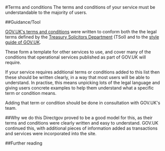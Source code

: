 #Terms and conditions
The terms and conditions of your service must be understandable to the majority of users. 

##Guidance/Tool

[GOV.UK's terms and conditions](https://www.gov.uk/support/terms-conditions) were written to conform both the the legal terms defined by the [Treasury Solicitors Department](http://www.tsol.gov.uk/) (TSol) and to the [style guide of GOV.UK](https://www.gov.uk/designprinciples/styleguide). 

These form a template for other services to use, and cover many of the conditions that operational services published as part of GOV.UK will require.

If your service requires additional terms or conditions added to this list then these should be written clearly, in a way that most users will be able to understand. In practise, this means unpicking lots of the legal language and giving users concrete examples to help them understand what a specific term or condition means. 

Adding that term or condition should be done in consultation with GOV.UK's team.

##Why we do this
Directgov proved to be a good model for this, as their terms and conditions were clearly written and easy to understand. GOV.UK continued this, with additional pieces of information added as transactions and services were incorporated into the site.

##Further reading